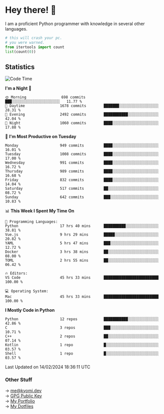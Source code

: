 # Hey there! 👋

I am a proficient Python programmer with knowledge in several other languages.

```py
# this will crash your pc.
# you were warned.
from itertools import count
list(count(0))
```

## Statistics
<!--START_SECTION:waka-->
![Code Time](http://img.shields.io/badge/Code%20Time-884%20hrs%2040%20mins-blue)

**I'm a Night 🦉** 

```text
🌞 Morning                698 commits         ███░░░░░░░░░░░░░░░░░░░░░░   11.77 % 
🌆 Daytime                1678 commits        ███████░░░░░░░░░░░░░░░░░░   28.31 % 
🌃 Evening                2492 commits        ███████████░░░░░░░░░░░░░░   42.04 % 
🌙 Night                  1060 commits        ████░░░░░░░░░░░░░░░░░░░░░   17.88 % 
```
📅 **I'm Most Productive on Tuesday** 

```text
Monday                   949 commits         ████░░░░░░░░░░░░░░░░░░░░░   16.01 % 
Tuesday                  1008 commits        ████░░░░░░░░░░░░░░░░░░░░░   17.00 % 
Wednesday                991 commits         ████░░░░░░░░░░░░░░░░░░░░░   16.72 % 
Thursday                 989 commits         ████░░░░░░░░░░░░░░░░░░░░░   16.68 % 
Friday                   832 commits         ████░░░░░░░░░░░░░░░░░░░░░   14.04 % 
Saturday                 517 commits         ██░░░░░░░░░░░░░░░░░░░░░░░   08.72 % 
Sunday                   642 commits         ███░░░░░░░░░░░░░░░░░░░░░░   10.83 % 
```


📊 **This Week I Spent My Time On** 

```text
💬 Programming Languages: 
Python                   17 hrs 40 mins      ██████████░░░░░░░░░░░░░░░   38.81 % 
Vue.js                   9 hrs 29 mins       █████░░░░░░░░░░░░░░░░░░░░   20.82 % 
YAML                     5 hrs 47 mins       ███░░░░░░░░░░░░░░░░░░░░░░   12.72 % 
Docker                   3 hrs 38 mins       ██░░░░░░░░░░░░░░░░░░░░░░░   08.00 % 
TOML                     2 hrs 55 mins       ██░░░░░░░░░░░░░░░░░░░░░░░   06.42 % 

🔥 Editors: 
VS Code                  45 hrs 33 mins      █████████████████████████   100.00 % 

💻 Operating System: 
Mac                      45 hrs 33 mins      █████████████████████████   100.00 % 
```

**I Mostly Code in Python** 

```text
Python                   12 repos            ███████████░░░░░░░░░░░░░░   42.86 % 
C                        3 repos             ███░░░░░░░░░░░░░░░░░░░░░░   10.71 % 
C++                      2 repos             ██░░░░░░░░░░░░░░░░░░░░░░░   07.14 % 
Kotlin                   1 repo              █░░░░░░░░░░░░░░░░░░░░░░░░   03.57 % 
Shell                    1 repo              █░░░░░░░░░░░░░░░░░░░░░░░░   03.57 % 
```




 Last Updated on 14/02/2024 18:36:11 UTC
<!--END_SECTION:waka-->

### Other Stuff

→ [me@kyomi.dev](mailto:me@kyomi.dev)\
→ [GPG Public Key](https://github.com/bitterteriyaki.gpg)\
→ [My Portfolio](https://kyomi.dev)\
→ [My Dotfiles](https://github.com/bitterteriyaki/dotfiles)
